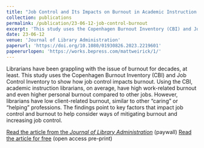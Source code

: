 ```yaml
---
title: "Job Control and Its Impacts on Burnout in Academic Instruction Librarians"
collection: publications
permalink: /publication/23-06-12-job-control-burnout
excerpt: 'This study uses the Copenhagen Burnout Inventory (CBI) and Job Control Inventory to show how job control impacts burnout.'
date: 23-06-12
venue: 'Journal of Library Administration'
paperurl: 'https://doi.org/10.1080/01930826.2023.2219601'
papeerurlopen: 'https://works.bepress.com/mattweirick/1/'
--- 
```

Librarians have been grappling with the issue of burnout for decades, at least. This study uses the Copenhagen Burnout Inventory (CBI) and Job Control Inventory to show how job control impacts burnout. Using the CBI, academic instruction librarians, on average, have high work-related burnout and even higher personal burnout compared to other jobs. However, librarians have low client-related burnout, similar to other “caring” or “helping” professions. The findings point to key factors that impact job control and burnout to help consider ways of mitigating burnout and increasing job control.

[Read the article from the _Journal of Library Administration_](https://doi.org/10.1080/01930826.2023.2219601) (paywall)
[Read the article for free](https://works.bepress.com/mattweirick/1/) (open access pre-print)
